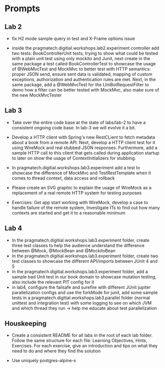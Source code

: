 # Prompts

## Lab 2

- fix H2 mode sample query in test and X-Frame options issue

- inside the pragmatech.digitial.workshops.lab2.experiment controller add two tests: BookControllerUnit tests, trying to show what could be tested with a plain unit test using only mockito and Junit, next create in the same package a test called BookControllerTest to showcase the usage of @WebMvcTest and MockMvc to better test with HTTP semantics: proper JSON send, ensure sent data is validated, mapping of custom exceptions, authorization and authentication rules are met. Next, in the same package, add a @WebMvcTest for the LlmBotRequestFilter to demo how a filter can be better tested with MockMvc, also make sure of the new MockMvcTester

## Lab 3

- Take over the entire code base at the state of labs/lab-2 to have a consistent ongoing code base. In lab-3 we will evolve it a bit.

- Develop a HTTP client with Spring's new RestCLient to fetch metadata about a book from a remote API. Next, develop a HTTP client test for it using WireMock and real stubbed JSON responses. Furthermore, add a sample HTTP call to this client that gets called during application startup to later on show the usage of ContextInitializers for stubbing.
- In pragmatech.digitial.workshops.lab3.experiment add a test to showcase the difference of MockMvc and TestRestTemplate when it comes to thread context, data access and rollback

- Please create an SVG graphic to explain the usage of WireMock as a replacement of a real remote HTTP system for testing purposes

- Exercises: Get app start working with WireMock, develop a case to handle failure of the remote system, Investigate ITs to find out how many contexts are started and get it to a reasonable minimum

## Lab 4

- In the pragmatech.digitial.workshops.lab3.experiment folder, create three test classes to help the audience understand the difference between @Mock, @MockBean and @MockitoBean
- In the pragmatech.digitial.workshops.lab3.experiment folder, create two test classes to showcase the different API/imports between JUnit 4 and 5
- In the pragmatech.digitial.workshops.lab3.experiment folder, add a sample bad Unit test in our book domain to showcase mutation testing, also include the relevant PIT config for it
- in lab4, configure the failsafe and surefire with different JUnit jupiter parallelization configs and use the forkMode for junit, add some sample tests in a pragmatech.digitial.workshops.lab3.parallel folder (normal unittest and integration test) with some logging to see on which JVM and which thread they run -> help me educate about test parallelization

## Houskeeping

- Create a consistent README for all labs in the root of each lab folder. Follow the same structure for each file: Learning Objectives, Hints, Exercises. For each exercise, give an introduction and tips on what they need to do and where they find the solution

- Use uniquely postgres-alpine-x
